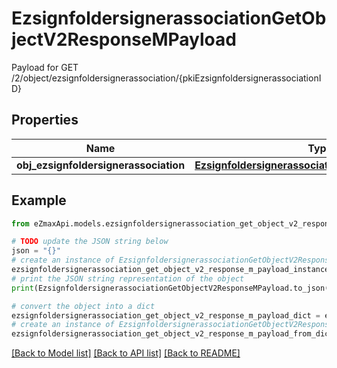# EzsignfoldersignerassociationGetObjectV2ResponseMPayload

Payload for GET /2/object/ezsignfoldersignerassociation/{pkiEzsignfoldersignerassociationID}

## Properties

Name | Type | Description | Notes
------------ | ------------- | ------------- | -------------
**obj_ezsignfoldersignerassociation** | [**EzsignfoldersignerassociationResponseCompound**](EzsignfoldersignerassociationResponseCompound.md) |  | 

## Example

```python
from eZmaxApi.models.ezsignfoldersignerassociation_get_object_v2_response_m_payload import EzsignfoldersignerassociationGetObjectV2ResponseMPayload

# TODO update the JSON string below
json = "{}"
# create an instance of EzsignfoldersignerassociationGetObjectV2ResponseMPayload from a JSON string
ezsignfoldersignerassociation_get_object_v2_response_m_payload_instance = EzsignfoldersignerassociationGetObjectV2ResponseMPayload.from_json(json)
# print the JSON string representation of the object
print(EzsignfoldersignerassociationGetObjectV2ResponseMPayload.to_json())

# convert the object into a dict
ezsignfoldersignerassociation_get_object_v2_response_m_payload_dict = ezsignfoldersignerassociation_get_object_v2_response_m_payload_instance.to_dict()
# create an instance of EzsignfoldersignerassociationGetObjectV2ResponseMPayload from a dict
ezsignfoldersignerassociation_get_object_v2_response_m_payload_from_dict = EzsignfoldersignerassociationGetObjectV2ResponseMPayload.from_dict(ezsignfoldersignerassociation_get_object_v2_response_m_payload_dict)
```
[[Back to Model list]](../README.md#documentation-for-models) [[Back to API list]](../README.md#documentation-for-api-endpoints) [[Back to README]](../README.md)


